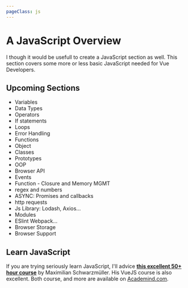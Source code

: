 ```yaml
---
pageClass: js
---
```


# A JavaScript Overview

I though it would be usefull to create a JavaScript section as well.
This section covers some more or less basic JavaScript needed for Vue Developers.

## Upcoming Sections

- Variables
- Data Types
- Operators
- If statements
- Loops
- Error Handling
- Functions
- Object
- Classes
- Prototypes
- OOP
- Browser API
- Events
- Function - Closure and Memory MGMT
- regex and numbers
- ASYNC: Promises and callbacks
- http requests
- Js Library: Lodash, Axios...
- Modules
- ESlint Webpack...
- Browser Storage
- Browser Support

## Learn JavaScript

If you are trying seriously learn JavaScript, I'll advice **[this excellent 50+ hour course](https://www.udemy.com/course/javascript-the-complete-guide-2020-beginner-advanced/)** by Maximilian Schwarzmüller. His VueJS course is also excellent. Both course, and more are available on [Academind.com](https://academind.com/).
